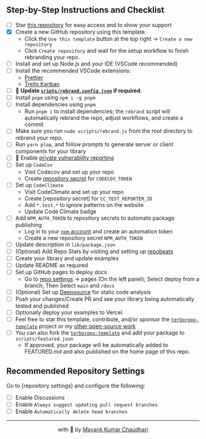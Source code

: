 ## Step-by-Step Instructions and Checklist

- [ ] Star [this repository](https://github.com/react18-tools/turborepo-template/) for easy access and to show your support
- [x] Create a new GitHub repository using this template.
  - Click the `Use this template` button at the top right -> `Create a new repository`
  - Click `Create repository` and wait for the setup workflow to finish rebranding your repo.
- [ ] Install and set up Node.js and your IDE (VSCode recommended)
- [ ] Install the recommended VSCode extensions:
  - [Prettier](https://marketplace.visualstudio.com/items?itemName=esbenp.prettier-vscode)
  - [Trello Kanban](https://marketplace.visualstudio.com/items?itemName=mayank1513.trello-kanban-task-board)
- [ ] 🌟 **Update [`sripts/rebrand.config.json`](./scripts/rebrand.config.json) if required.**
- [ ] Install `pnpm` using `npm i -g pnpm`
- [ ] Install dependencies using `pnpm`
  - Run `pnpm i` to install dependencies; the `rebrand` script will automatically rebrand the repo, adjust workflows, and create a commit
- [ ] Make sure you run `node scripts/rebrand.js` from the root directory to rebrand your repo.
- [ ] Run `yarn plop`, and follow prompts to generate server or client components for your library
- [ ] 🌟 Enable [private vulnerability reporting](https://github.com/react18-tools/esbuild-raw-plugin/security)
- [ ] Set up `CodeCov`
  - Visit Codecov and set up your repo
  - Create [repository secret](<(https://github.com/react18-tools/esbuild-raw-plugin/settings/secrets/actions)>) for `CODECOV_TOKEN`
- [ ] Set up `CodeClimate`
  - Visit CodeClimate and set up your repo
  - Create [repository secret] for `CC_TEST_REPORTER_ID`
  - Add `*.test.*` to ignore patterns on the website
  - Update Code Climate badge
- [ ] Add `NPM_AUTH_TOKEN` to repository secrets to automate package publishing
  - Log in to your [`npm` account](https://www.npmjs.com/login) and create an automation token
  - Create a new repository secret `NPM_AUTH_TOKEN`
- [ ] Update description in `lib/package.json`
- [ ] (Optional) Add Repo Stats by visiting and setting up [repobeats](https://repobeats.axiom.co/)
- [ ] Create your library and update examples
- [ ] Update README as required
- [ ] Set up GitHub pages to deploy docs
  - Go to [repo settings](https://github.com/react18-tools/esbuild-raw-plugin/settings/pages) -> pages (On the left panel); Select deploy from a branch; Then Select `main` and `/docs`
- [ ] (Optional) Set up [Deepsource](https://app.deepsource.com/login) for static code analysis
- [ ] Push your changes/Create PR and see your library being automatically tested and published
- [ ] Optionally deploy your examples to Vercel.
- [ ] Feel free to star this template, contribute, and/or sponsor the [`terborepo-template`](https://github.com/react18-tools/turborepo-template) project or my [other open-source work](https://github.com/sponsors/mayank1513)
- [ ] You can also fork the [`terborepo-template`](https://github.com/react18-tools/turborepo-template/fork) and add your package to `scripts/featured.json`
  - If approved, your package will be automatically added to FEATURED.md and also published on the home page of this repo.

## Recommended Repository Settings

Go to [repository settings] and configure the following:

- [ ] Enable Discussions
- [ ] Enable `Always suggest updating pull request branches`
- [ ] Enable `Automatically delete head branches`

<hr />

<p align="center" style="text-align:center">with 💖 by <a href="https://mayank-chaudhari.vercel.app" target="_blank">Mayank Kumar Chaudhari</a></p>
